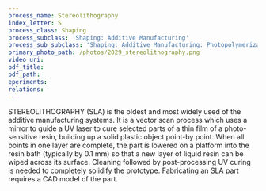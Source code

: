 ```yaml
---
process_name: Stereolithography
index_letter: S
process_class: Shaping
process_subclass: 'Shaping: Additive Manufacturing'
process_sub_subclass: 'Shaping: Additive Manufacturing: Photopolymerization'
primary_photo_path: /photos/2029_stereolithography.png
video_uri:
pdf_title:
pdf_path:
eperiments:
relations:
---
```


STEREOLITHOGRAPHY (SLA) is the oldest and most widely used of the additive manufacturing systems. It is a vector scan process which uses a mirror to guide a UV laser to cure selected parts of a thin film of a photo-sensitive resin, building up a solid plastic object point-by point. When all points in one layer are complete, the part is lowered on a platform into the resin bath (typically by 0.1 mm) so that a new layer of liquid resin can be wiped across its surface. Cleaning followed by post-processing UV curing is needed to completely solidify the prototype. Fabricating an SLA part requires a CAD model of the part.